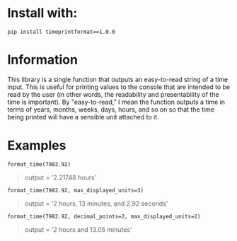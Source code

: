 # Install with:
```
pip install timeprintformat==1.0.0
```

# Information
This library is a single function that outputs an easy-to-read string of a time input. This is useful for printing values to the console that are intended to be read by the user (in other words, the readability and presentability of the time is important). By "easy-to-read," I mean the function outputs a time in terms of years, months, weeks, days, hours, and so on so that the time being printed will have a sensible unit attached to it.

# Examples
```
format_time(7982.92)
```
> output = '2.21748 hours'

```
format_time(7982.92, max_displayed_units=3)
```
> output = '2 hours, 13 minutes, and 2.92 seconds'

```
format_time(7982.92, decimal_points=2, max_displayed_units=2)
```
> output = '2 hours and 13.05 minutes'

